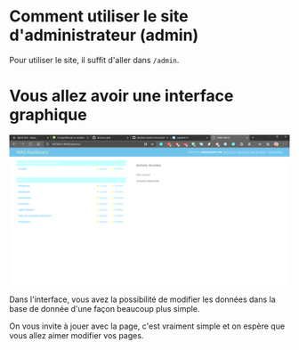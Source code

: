 # Comment utiliser le site d'administrateur (admin)

Pour utiliser le site, il suffit d'aller dans ``/admin``.

# Vous allez avoir une interface graphique

![Page admin](../img/admin/page.PNG)

Dans l'interface, vous avez la possibilité de modifier les données dans la base de donnée d'une façon beaucoup plus simple.

On vous invite à jouer avec la page, c'est vraiment simple et on espère que vous allez aimer modifier vos pages.

